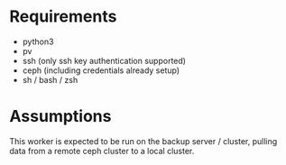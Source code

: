 # Requirements
- python3
- pv
- ssh (only ssh key authentication supported)
- ceph (including credentials already setup)
- sh / bash / zsh

# Assumptions
This worker is expected to be run on the backup server / cluster, pulling data from a remote ceph cluster to a local cluster.

